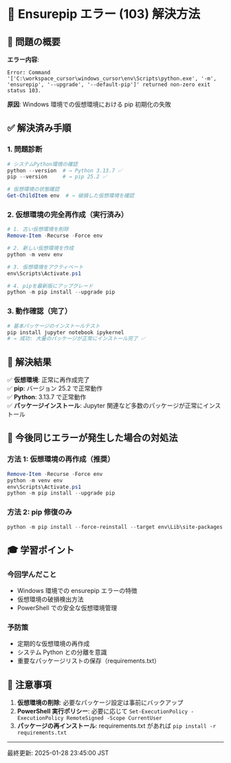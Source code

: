 # 🔧 Ensurepip エラー (103) 解決方法

## 🚨 問題の概要

**エラー内容**:

```
Error: Command '['C:\workspace_cursor\windows_cursor\env\Scripts\python.exe', '-m', 'ensurepip', '--upgrade', '--default-pip']' returned non-zero exit status 103.
```

**原因**: Windows 環境での仮想環境における pip 初期化の失敗

## ✅ 解決済み手順

### 1. 問題診断

```powershell
# システムPython環境の確認
python --version  # → Python 3.13.7 ✅
pip --version     # → pip 25.2 ✅

# 仮想環境の状態確認
Get-ChildItem env  # → 破損した仮想環境を確認
```

### 2. 仮想環境の完全再作成（実行済み）

```powershell
# 1. 古い仮想環境を削除
Remove-Item -Recurse -Force env

# 2. 新しい仮想環境を作成
python -m venv env

# 3. 仮想環境をアクティベート
env\Scripts\Activate.ps1

# 4. pipを最新版にアップグレード
python -m pip install --upgrade pip
```

### 3. 動作確認（完了）

```powershell
# 基本パッケージのインストールテスト
pip install jupyter notebook ipykernel
# → 成功: 大量のパッケージが正常にインストール完了 ✅
```

## 🎯 解決結果

✅ **仮想環境**: 正常に再作成完了  
✅ **pip**: バージョン 25.2 で正常動作  
✅ **Python**: 3.13.7 で正常動作  
✅ **パッケージインストール**: Jupyter 関連など多数のパッケージが正常にインストール

## 🔄 今後同じエラーが発生した場合の対処法

### 方法 1: 仮想環境の再作成（推奨）

```powershell
Remove-Item -Recurse -Force env
python -m venv env
env\Scripts\Activate.ps1
python -m pip install --upgrade pip
```

### 方法 2: pip 修復のみ

```powershell
python -m pip install --force-reinstall --target env\Lib\site-packages pip
```

## 🎓 学習ポイント

### 今回学んだこと

- Windows 環境での ensurepip エラーの特徴
- 仮想環境の破損検出方法
- PowerShell での安全な仮想環境管理

### 予防策

- 定期的な仮想環境の再作成
- システム Python との分離を意識
- 重要なパッケージリストの保存（requirements.txt）

## 🚨 注意事項

1. **仮想環境の削除**: 必要なパッケージ設定は事前にバックアップ
2. **PowerShell 実行ポリシー**: 必要に応じて `Set-ExecutionPolicy -ExecutionPolicy RemoteSigned -Scope CurrentUser`
3. **パッケージの再インストール**: requirements.txt があれば `pip install -r requirements.txt`

---

最終更新: 2025-01-28 23:45:00 JST

